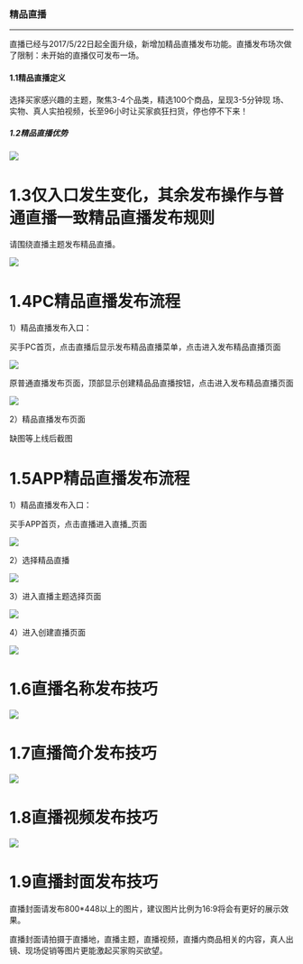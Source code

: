 ### 精品直播

---

直播已经与2017/5/22日起全面升级，新增加精品直播发布功能。直播发布场次做了限制：未开始的直播仅可发布一场。

#### 1.1精品直播定义

选择买家感兴趣的主题，聚焦3-4个品类，精选100个商品，呈现3-5分钟现 场、实物、真人实拍视频，长至96小时让买家疯狂扫货，停也停不下来！

##### 1.2精品直播优势

![](直播发布规则和发布技巧.fld/image002.png)

# 1.3**仅入口发生变化，其余发布操作与普通直播一致**精品直播发布规则

请围绕直播主题发布精品直播。

![](直播发布规则和发布技巧.fld/image004.png)

# 1.4PC精品直播发布流程

1）精品直播发布入口：

买手PC首页，点击直播后显示发布精品直播菜单，点击进入发布精品直播页面

![](直播发布规则和发布技巧.fld/image006.png)

原普通直播发布页面，顶部显示创建精品品直播按钮，点击进入发布精品直播页面

![](直播发布规则和发布技巧.fld/image008.png)

2）精品直播发布页面

缺图等上线后截图

# 1.5APP精品直播发布流程

1）精品直播发布入口：

买手APP首页，点击直播进入直播\_页面

![](直播发布规则和发布技巧.fld/image010.png)

2）选择精品直播

![](直播发布规则和发布技巧.fld/image012.png)

3）进入直播主题选择页面

![](直播发布规则和发布技巧.fld/image014.png)

4）进入创建直播页面

![](直播发布规则和发布技巧.fld/image016.png)

# 1.6直播名称发布技巧



![](直播发布规则和发布技巧.fld/image018.png)

# 1.7直播简介发布技巧

![](直播发布规则和发布技巧.fld/image020.png)

# 1.8直播视频发布技巧

![](直播发布规则和发布技巧.fld/image022.png)

# 1.9直播封面发布技巧

直播封面请发布800\*448以上的图片，建议图片比例为16:9将会有更好的展示效果。

直播封面请拍摄于直播地，直播主题，直播视频，直播内商品相关的内容，真人出镜、现场促销等图片更能激起买家购买欲望。

